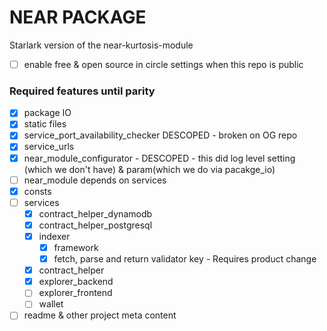 NEAR PACKAGE
===========================
Starlark version of the near-kurtosis-module

- [ ] enable free & open source in circle settings when this repo is public


### Required features until parity

- [x] package IO
- [x] static files
- [x] service_port_availability_checker DESCOPED - broken on OG repo
- [x] service_urls
- [x] near_module_configurator - DESCOPED - this did log level setting (which we don't have) & param(which we do via pacakge_io)
- [ ] near_module depends on services
- [x] consts
- [ ] services
	- [x] contract_helper_dynamodb
	- [x] contract_helper_postgresql
	- [x] indexer
		- [x] framework
		- [x] fetch, parse and return validator key - Requires product change
	- [x] contract_helper
	- [x] explorer_backend
	- [ ] explorer_frontend
	- [ ] wallet
- [ ] readme & other project meta content